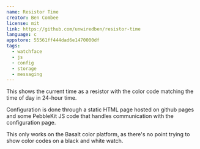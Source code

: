 ```yaml
---
name: Resistor Time
creator: Ben Combee
license: mit
link: https://github.com/unwiredben/resistor-time
language: c
appstore: 55561ff444dad6e1470000df
tags:
  - watchface
  - js
  - config
  - storage
  - messaging
---
```

This shows the current time as a resistor with the color code matching the time of day in 24-hour time.

Configuration is done through a static HTML page hosted on github pages and some PebbleKit JS code that handles
communication with the configuration page.

This only works on the Basalt color platform, as there's no point trying to show color codes on a black and white watch.
